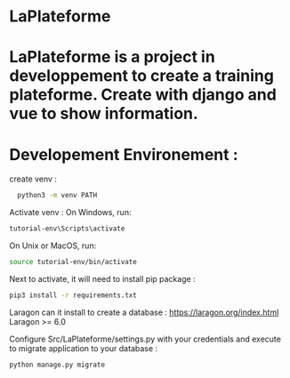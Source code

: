 # LaPlateforme
LaPlateforme is a project in developpement to create a training plateforme. Create with django and vue to show information. 
===========================
Developement Environement :
===========================

create venv :
```sh
  python3 -m venv PATH
```

Activate venv :
On Windows, run:
```sh
tutorial-env\Scripts\activate
```
On Unix or MacOS, run:
```sh
source tutorial-env/bin/activate
```

Next to activate, it will need to install pip package : 
```sh
pip3 install -r requirements.txt
```

Laragon can it install to create a database : https://laragon.org/index.html
Laragon >= 6.0 

Configure Src/LaPlateforme/settings.py with your credentials and execute to migrate application to your database :
```sh
python manage.py migrate                                                                                                                             
```
